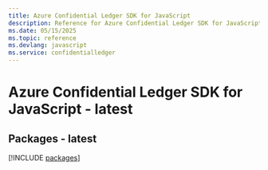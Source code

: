 ```yaml
---
title: Azure Confidential Ledger SDK for JavaScript
description: Reference for Azure Confidential Ledger SDK for JavaScript
ms.date: 05/15/2025
ms.topic: reference
ms.devlang: javascript
ms.service: confidentialledger
---
```

# Azure Confidential Ledger SDK for JavaScript - latest
## Packages - latest
[!INCLUDE [packages](confidential-ledger-index.md)]